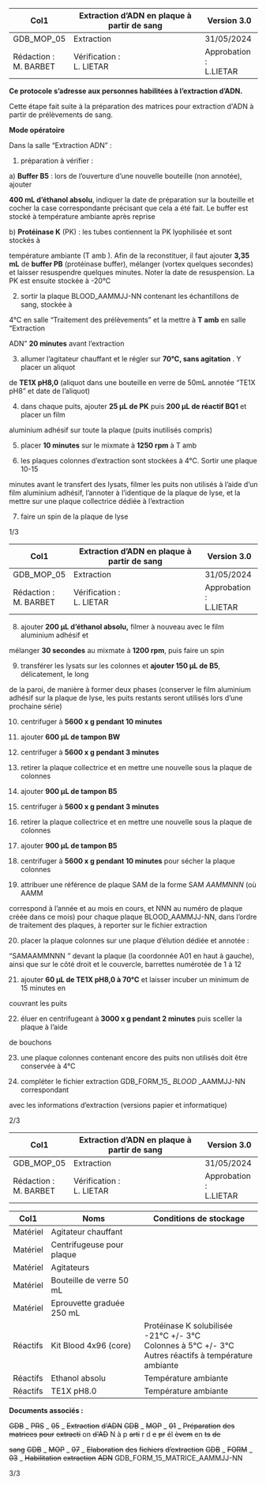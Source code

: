 |Col1|Extraction d’ADN en plaque à partir de sang|Version 3.0|
|---|---|---|
|GDB_MOP_05|Extraction|31/05/2024|
|Rédaction :<br>M. BARBET|Vérification :<br>L. LIETAR|Approbation :<br>L.LIETAR|


**Ce protocole s’adresse aux personnes habilitées à l’extraction d’ADN.**

Cette étape fait suite à la préparation des matrices pour extraction d'ADN à partir de
prélèvements de sang.

**Mode opératoire**

Dans la salle “Extraction ADN” :

1) préparation à vérifier :

a) **Buffer B5** : lors de l’ouverture d’une nouvelle bouteille (non annotée), ajouter

**400 mL d’éthanol absolu**, indiquer la date de préparation sur la bouteille et
cocher la case correspondante précisant que cela a été fait. Le buffer est
stocké à température ambiante après reprise

b) **Protéinase K** (PK) : les tubes contiennent la PK lyophilisée et sont stockés à

température ambiante (T amb ). Afin de la reconstituer, il faut ajouter **3,35 mL** de
**buffer PB** (protéinase buffer), mélanger (vortex quelques secondes) et laisser
resuspendre quelques minutes. Noter la date de resuspension. La PK est
ensuite stockée à -20°C

2) sortir la plaque BLOOD_AAMMJJ-NN contenant les échantillons de sang, stockée à

4°C en salle “Traitement des prélèvements” et la mettre à **T** **amb** en salle “Extraction

ADN” **20 minutes** avant l’extraction

3) allumer l’agitateur chauffant et le régler sur **70°C, sans agitation** . Y placer un aliquot

de **TE1X pH8,0** (aliquot dans une bouteille en verre de 50mL annotée “TE1X pH8” et
date de l’aliquot)

4) dans chaque puits, ajouter **25 µL de PK** puis **200 µL de réactif BQ1** et placer un film

aluminium adhésif sur toute la plaque (puits inutilisés compris)

5) placer **10 minutes** sur le mixmate à **1250 rpm** à T amb

6) les plaques colonnes d’extraction sont stockées à 4°C. Sortir une plaque 10-15

minutes avant le transfert des lysats, filmer les puits non utilisés à l’aide d’un film
aluminium adhésif, l’annoter à l’identique de la plaque de lyse, et la mettre sur une
plaque collectrice dédiée à l’extraction

7) faire un spin de la plaque de lyse

1/3

|Col1|Extraction d’ADN en plaque à partir de sang|Version 3.0|
|---|---|---|
|GDB_MOP_05|Extraction|31/05/2024|
|Rédaction :<br>M. BARBET|Vérification :<br>L. LIETAR|Approbation :<br>L.LIETAR|


8) ajouter **200 µL d’éthanol absolu,** filmer à nouveau avec le film aluminium adhésif et

mélanger **30 secondes** au mixmate à **1200 rpm**, puis faire un spin

9) transférer les lysats sur les colonnes et **ajouter 150 µL de B5**, délicatement, le long

de la paroi, de manière à former deux phases (conserver le film aluminium adhésif sur
la plaque de lyse, les puits restants seront utilisés lors d’une prochaine série)

10) centrifuger à **5600 x g pendant 10 minutes**

11) ajouter **600 µL de tampon BW**

12) centrifuger à **5600 x g pendant 3 minutes**

13) retirer la plaque collectrice et en mettre une nouvelle sous la plaque de colonnes

14) ajouter **900 µL de tampon B5**

15) centrifuger à **5600 x g pendant 3 minutes**

16) retirer la plaque collectrice et en mettre une nouvelle sous la plaque de colonnes

17) ajouter **900 µL de tampon B5**

18) centrifuger à **5600 x g pendant 10 minutes** pour sécher la plaque colonnes

19) attribuer une référence de plaque SAM de la forme SAM _AAMMNNN_ (où AAMM

correspond à l’année et au mois en cours, et NNN au numéro de plaque créée dans
ce mois) pour chaque plaque BLOOD_AAMMJJ-NN, dans l’ordre de traitement des
plaques, à reporter sur le fichier extraction

20) placer la plaque colonnes sur une plaque d’élution dédiée et annotée :

“SAMAAMMNNN _”_ devant la plaque (la coordonnée A01 en haut à gauche), ainsi que
sur le côté droit et le couvercle, barrettes numérotée de 1 à 12

21) ajouter **60 µL de TE1X pH8,0 à 70°C** et laisser incuber un minimum de 15 minutes en

couvrant les puits

22) éluer en centrifugeant à **3000 x g pendant 2 minutes** puis sceller la plaque à l’aide

de bouchons

23) une plaque colonnes contenant encore des puits non utilisés doit être conservée à 4°C

24) compléter le fichier extraction GDB_FORM_15_ _BLOOD_ _AAMMJJ-NN correspondant

avec les informations d’extraction (versions papier et informatique)

2/3

|Col1|Extraction d’ADN en plaque à partir de sang|Version 3.0|
|---|---|---|
|GDB_MOP_05|Extraction|31/05/2024|
|Rédaction :<br>M. BARBET|Vérification :<br>L. LIETAR|Approbation :<br>L.LIETAR|





|Col1|Noms|Conditions de stockage|
|---|---|---|
|Matériel|Agitateur chauffant||
|Matériel|Centrifugeuse pour plaque||
|Matériel|Agitateurs||
|Matériel|Bouteille de verre 50 mL||
|Matériel|Eprouvette graduée 250 mL||
|Réactifs|Kit Blood 4x96 (core)|Protéinase K solubilisée -21°C +/- 3°C<br>Colonnes à 5°C +/- 3°C<br>Autres réactifs à température ambiante|
|Réactifs|Ethanol absolu|Température ambiante|
|Réactifs|TE1X pH8.0|Température ambiante|


**Documents associés :**

~~GDB~~ _ ~~PRS~~ _ ~~05~~ _ ~~Extraction~~ ~~d'ADN~~
~~GDB~~ _ ~~MOP~~ _ ~~01~~ _ ~~Préparation~~ ~~des~~ ~~matrices~~ ~~pour~~ ~~extracti~~ on ~~d'AD~~ N à p ~~arti~~ r d ~~e~~ ~~pr~~ él ~~èvem~~ en ~~ts~~ ~~de~~

~~sang~~
~~GDB~~ _ ~~MOP~~ _ ~~07~~ _ ~~Elaboration~~ ~~des~~ ~~fichiers~~ ~~d’extraction~~
~~GDB~~ _ ~~FORM~~ _ ~~03~~ _ ~~Habilitation~~ ~~extraction~~ ~~ADN~~
GDB_FORM_15_MATRICE_AAMMJJ-NN

3/3

